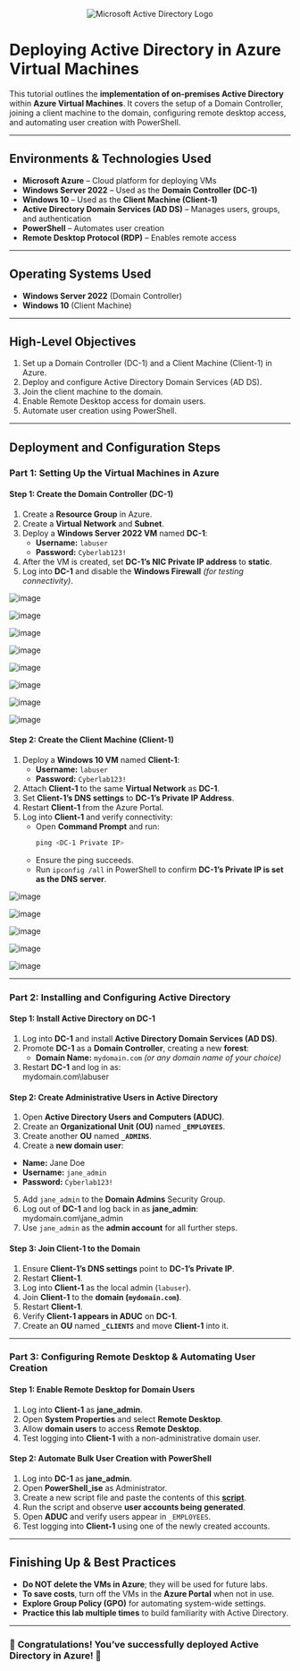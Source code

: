 <p align="center">
<img src="https://i.imgur.com/pU5A58S.png" alt="Microsoft Active Directory Logo"/>
</p>

# Deploying Active Directory in Azure Virtual Machines  

This tutorial outlines the **implementation of on-premises Active Directory** within **Azure Virtual Machines**. It covers the setup of a Domain Controller, joining a client machine to the domain, configuring remote desktop access, and automating user creation with PowerShell.  

---

## Environments & Technologies Used  
- **Microsoft Azure** – Cloud platform for deploying VMs  
- **Windows Server 2022** – Used as the **Domain Controller (DC-1)**  
- **Windows 10** – Used as the **Client Machine (Client-1)**  
- **Active Directory Domain Services (AD DS)** – Manages users, groups, and authentication  
- **PowerShell** – Automates user creation  
- **Remote Desktop Protocol (RDP)** – Enables remote access  

---

## Operating Systems Used  
- **Windows Server 2022** (Domain Controller)  
- **Windows 10** (Client Machine)  

---

## High-Level Objectives  
1. Set up a Domain Controller (DC-1) and a Client Machine (Client-1) in Azure.  
2. Deploy and configure Active Directory Domain Services (AD DS).  
3. Join the client machine to the domain.  
4. Enable Remote Desktop access for domain users.  
5. Automate user creation using PowerShell.  

---

## Deployment and Configuration Steps  

### **Part 1: Setting Up the Virtual Machines in Azure**  

#### **Step 1: Create the Domain Controller (DC-1)**  
1. Create a **Resource Group** in Azure.  
2. Create a **Virtual Network** and **Subnet**.  
3. Deploy a **Windows Server 2022 VM** named **DC-1**:  
   - **Username:** `labuser`  
   - **Password:** `Cyberlab123!`  
4. After the VM is created, set **DC-1’s NIC Private IP address** to **static**.  
5. Log into **DC-1** and disable the **Windows Firewall** *(for testing connectivity)*.  

![image](https://github.com/user-attachments/assets/ad505344-0015-4e82-ab9e-f68526535c99)

![image](https://github.com/user-attachments/assets/ca2d97eb-e14c-4525-b166-276330ddb32d)

![image](https://github.com/user-attachments/assets/77d00803-c40b-4ea5-ac29-842284208812)

![image](https://github.com/user-attachments/assets/ac0eff28-9e3e-4a88-ab5f-fc4e68bd6957)

![image](https://github.com/user-attachments/assets/5557c447-f29f-4dfa-9361-ddb7956e1c83)

![image](https://github.com/user-attachments/assets/62ae9f2e-7e5c-4332-9ba1-3925888b56ae)

![image](https://github.com/user-attachments/assets/4780a456-f928-4f5e-9a96-bf4653e9acf2)

![image](https://github.com/user-attachments/assets/b93f556b-e8b1-44ee-acc7-08f306848134)

#### **Step 2: Create the Client Machine (Client-1)**  
1. Deploy a **Windows 10 VM** named **Client-1**:  
   - **Username:** `labuser`  
   - **Password:** `Cyberlab123!`  
2. Attach **Client-1** to the same **Virtual Network** as **DC-1**.  
3. Set **Client-1’s DNS settings** to **DC-1’s Private IP Address**.  
4. Restart **Client-1** from the Azure Portal.  
5. Log into **Client-1** and verify connectivity:  
   - Open **Command Prompt** and run:  
     ```powershell
     ping <DC-1 Private IP>
     ```  
   - Ensure the ping succeeds.  
   - Run `ipconfig /all` in PowerShell to confirm **DC-1’s Private IP is set as the DNS server**.  

![image](https://github.com/user-attachments/assets/20e7fe41-1dba-46dc-a887-b501cce855c8)

![image](https://github.com/user-attachments/assets/2009d40c-57de-446d-b477-45363ac5531f)

![image](https://github.com/user-attachments/assets/f8b79c17-4215-4499-a61c-950d22e537d9)

![image](https://github.com/user-attachments/assets/edf35b78-c13e-4f61-ba52-7966d33d3748)

![image](https://github.com/user-attachments/assets/bf9c88fd-9011-4e70-9cfd-c2d600ef144d)

---

### **Part 2: Installing and Configuring Active Directory**  

#### **Step 1: Install Active Directory on DC-1**  
1. Log into **DC-1** and install **Active Directory Domain Services (AD DS)**.  
2. Promote **DC-1** as a **Domain Controller**, creating a new **forest**:  
   - **Domain Name:** `mydomain.com` *(or any domain name of your choice)*  
3. Restart **DC-1** and log in as:  
mydomain.com\labuser

#### **Step 2: Create Administrative Users in Active Directory**  
1. Open **Active Directory Users and Computers (ADUC)**.  
2. Create an **Organizational Unit (OU)** named **`_EMPLOYEES`**.  
3. Create another **OU** named **`_ADMINS`**.  
4. Create a **new domain user**:  
- **Name:** Jane Doe  
- **Username:** `jane_admin`  
- **Password:** `Cyberlab123!`  
5. Add `jane_admin` to the **Domain Admins** Security Group.  
6. Log out of **DC-1** and log back in as **jane_admin**:  
mydomain.com\jane_admin
7. Use `jane_admin` as the **admin account** for all further steps.  

#### **Step 3: Join Client-1 to the Domain**  
1. Ensure **Client-1’s DNS settings** point to **DC-1’s Private IP**.  
2. Restart **Client-1**.  
3. Log into **Client-1** as the local admin (`labuser`).  
4. Join **Client-1** to the **domain (`mydomain.com`)**.  
5. Restart **Client-1**.  
6. Verify **Client-1 appears in ADUC** on **DC-1**.  
7. Create an **OU** named **`_CLIENTS`** and move **Client-1** into it.  

---

### **Part 3: Configuring Remote Desktop & Automating User Creation**  

#### **Step 1: Enable Remote Desktop for Domain Users**  
1. Log into **Client-1** as **jane_admin**.  
2. Open **System Properties** and select **Remote Desktop**.  
3. Allow **domain users** to access **Remote Desktop**.  
4. Test logging into **Client-1** with a non-administrative domain user.  

#### **Step 2: Automate Bulk User Creation with PowerShell**  
1. Log into **DC-1** as **jane_admin**.  
2. Open **PowerShell_ise** as Administrator.  
3. Create a new script file and paste the contents of this [**script**](https://github.com/joshmadakor1/AD_PS/blob/master/Generate-Names-Create-Users.ps1).  
4. Run the script and observe **user accounts being generated**.  
5. Open **ADUC** and verify users appear in `_EMPLOYEES`.  
6. Test logging into **Client-1** using one of the newly created accounts.  

---

## **Finishing Up & Best Practices**  
- **Do NOT delete the VMs in Azure**; they will be used for future labs.  
- **To save costs**, turn off the VMs in the **Azure Portal** when not in use.  
- **Explore Group Policy (GPO)** for automating system-wide settings.  
- **Practice this lab multiple times** to build familiarity with Active Directory.  

---

### 🎉 **Congratulations! You’ve successfully deployed Active Directory in Azure!** 🎉
